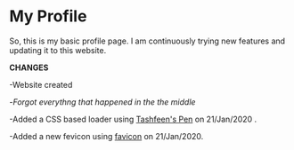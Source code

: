 # My Profile
So, this is my basic profile page. I am continuously trying new features and updating it to this website.

**CHANGES**

-Website created

-*Forgot everythng that happened in the the middle*

-Added a CSS based loader using [Tashfeen's Pen](https://codepen.io/tashfene/pen/raEqrJ) on 21/Jan/2020 .

-Added a new fevicon using [favicon](https://favicon.io/favicon-generator/) on 21/Jan/2020.
